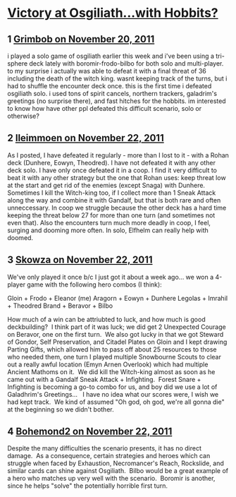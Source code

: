 # [Victory at Osgiliath...with Hobbits?](https://community.fantasyflightgames.com/topic/56531-victory-at-osgiliathwith-hobbits/)

## 1 [Grimbob on November 20, 2011](https://community.fantasyflightgames.com/topic/56531-victory-at-osgiliathwith-hobbits/?do=findComment&comment=558077)

i played a solo game of osgiliath earlier this week and i've been using a tri-sphere deck lately with boromir-frodo-bilbo for both solo and multi-player. to my surprise i actually was able to defeat it with a final threat of 36 including the death of the witch king. wasnt keeping track of the turns, but i had to shuffle the encounter deck once. this is the first time i defeated osgiliath solo. i used tons of spirit cancels, northern trackers, galadrim's greetings (no surprise there), and fast hitches for the hobbits. im interested to know how have other ppl defeated this difficult scenario, solo or otherwise?

## 2 [lleimmoen on November 22, 2011](https://community.fantasyflightgames.com/topic/56531-victory-at-osgiliathwith-hobbits/?do=findComment&comment=558805)

As I posted, I have defeated it regularly - more than I lost to it - with a Rohan deck (Dunhere, Eowyn, Theodred). I have not defeated it with any other deck solo. I have only once defeated it in a coop. I find it very difficult to beat it with any other strategy but the one that Rohan uses: keep threat low at the start and get rid of the enemies (except Snaga) with Dunhere. Sometimes I kill the Witch-king too, if I collect more than 1 Sneak Attack along the way and combine it with Gandalf, but that is both rare and often unneccessary. In coop we struggle because the other deck has a hard time keeping the threat below 27 for more than one turn (and sometimes not even that). Also the encounters turn much more deadly in coop, I feel, surging and dooming more often. In solo, Elfhelm can really help with doomed.

## 3 [Skowza on November 22, 2011](https://community.fantasyflightgames.com/topic/56531-victory-at-osgiliathwith-hobbits/?do=findComment&comment=559112)

We've only played it once b/c I just got it about a week ago... we won a 4-player game with the following hero combos (I think):

Gloin + Frodo + Eleanor (me)
Aragorn + Eowyn + Dunhere
Legolas + Imrahil + Theodred
Brand + Beravor + Bilbo

How much of a win can be attriubted to luck, and how much is good deckbuilding?  I think part of it was luck; we did get 2 Unexpected Courage on Beravor, one on the first turn.  We also got lucky in that we got Steward of Gondor, Self Preservation, and Citadel Plates on Gloin and I kept drawing Parting Gifts, which allowed him to pass off about 25 resources to those who needed them, one turn I played multiple Snowbourne Scouts to clear out a really awful location (Emyn Arnen Overlook) which had multiple Ancient Mathoms on it.  We did kill the Witch-king almost as soon as he came out with a Gandalf Sneak Attack + Infighting.  Forest Snare + Infighting is becoming a go-to combo for us, and boy did we use a lot of Galadhrim's Greetings...  
I have no idea what our scores were, I wish we had kept track.  We kind of assumed "Oh god, oh god, we're all gonna die" at the beginning so we didn't bother.

## 4 [Bohemond2 on November 22, 2011](https://community.fantasyflightgames.com/topic/56531-victory-at-osgiliathwith-hobbits/?do=findComment&comment=559130)

Despite the many difficulties the scenario presents, it has no direct damage.  As a consequence, certain strategies and heroes which can struggle when faced by Exhaustion, Necromancer's Reach, Rockslide, and similar cards can shine against Osgiliath.  Bilbo would be a great example of a hero who matches up very well with the scenario.  Boromir is another, since he helps "solve" the potentially horrible first turn.


